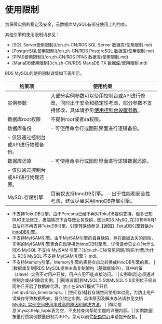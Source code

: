 # 使用限制

为保障实例的稳定及安全，云数据库MySQL有部分使用上的约束。

其他引擎的使用限制请参见：

-   [SQL Server使用限制](/cn.zh-CN/RDS SQL Server 数据库/使用限制.md)
-   [PostgreSQL使用限制](/cn.zh-CN/RDS PostgreSQL 数据库/使用限制.md)
-   [PPAS使用限制](/cn.zh-CN/RDS PPAS 数据库/使用限制.md)
-   [MariaDB使用限制](/cn.zh-CN/RDS MariaDB TX 数据库/使用限制.md)

RDS MySQL的使用限制详情如下表所示。

|约束项|使用约束|
|---|----|
|实例参数|大部分实例参数可以使用控制台或API进行修改，同时出于安全和稳定性考虑，部分参数不支持修改，具体请参见[使用控制台设置参数]()。|
|数据库root权限|不提供root或者sa权限。|
|数据库备份|-   可使用命令行或图形界面进行逻辑备份。
-   仅限通过控制台或API进行物理备份。 |
|数据库还原|-   可使用命令行或图形界面进行逻辑数据还原。
-   仅限通过控制台或API进行物理还原。 |
|MySQL存储引擎|目前仅支持InnoDB引擎。 -   出于性能和安全性考虑，建议尽量采用InnoDB存储引擎。
-   不支持TokuDB引擎。由于Percona已经不再对TokuDB提供支持，很多已知BUG无法修正，极端情况下会导致业务受损，因此RDS MySQL在2019年8月1日后将不再支持TokuDB引擎。引擎转换请参见[【通知】TokuDB引擎转换为InnoDB引擎](/cn.zh-CN/通知/【通知】TokuDB引擎转换为InnoDB引擎.md)。
-   不支持MyISAM引擎。由于MyISAM引擎的自身缺陷，存在数据丢失的风险，实例的MyISAM引擎表会自动转换为InnoDB引擎表。详情请参见文档[为什么 RDS MySQL 不支持 MyISAM 引擎？](/cn.zh-CN/常见问题/购买/付费/为什么 RDS MySQL 不支持 MyISAM 引擎？.md)。
-   不支持Memory引擎。Memory引擎的表将会自动转换成InnoDB引擎的表。 |
|数据库复制|RDS MySQL提供主备复制架构（基础版除外），其中的备（slave）实例不对用户开放，用户应用不能直接访问。|
|实例重启|必须通过控制台或API重启实例。|
|网络设置|若MySQL 5.5或MySQL 5.6实例位于经典网络且开启了数据库代理，禁止在SNAT模式下开启net.ipv4.tcp\_timestamps。|
|空间存储|若存储空间使用率过高，为防止用户误操作导致数据丢失，将会锁定实例，具体原因及解决办法请参见文档[MySQL 实例空间使用率过高的原因和解决方法](https://help.aliyun.com/knowledge_detail/51682.html)。 |
|帮助信息|mysql.help\_topic表为空，不支持查询帮助主题的详细内容。|
|实例数量|按量付费实例数量限制为30个。您可以前往[配额中心](https://quotas.console.aliyun.com)申请提升配额。|

